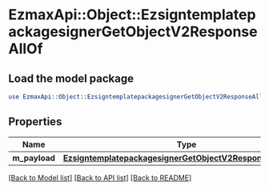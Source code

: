 # EzmaxApi::Object::EzsigntemplatepackagesignerGetObjectV2ResponseAllOf

## Load the model package
```perl
use EzmaxApi::Object::EzsigntemplatepackagesignerGetObjectV2ResponseAllOf;
```

## Properties
Name | Type | Description | Notes
------------ | ------------- | ------------- | -------------
**m_payload** | [**EzsigntemplatepackagesignerGetObjectV2ResponseMPayload**](EzsigntemplatepackagesignerGetObjectV2ResponseMPayload.md) |  | 

[[Back to Model list]](../README.md#documentation-for-models) [[Back to API list]](../README.md#documentation-for-api-endpoints) [[Back to README]](../README.md)


